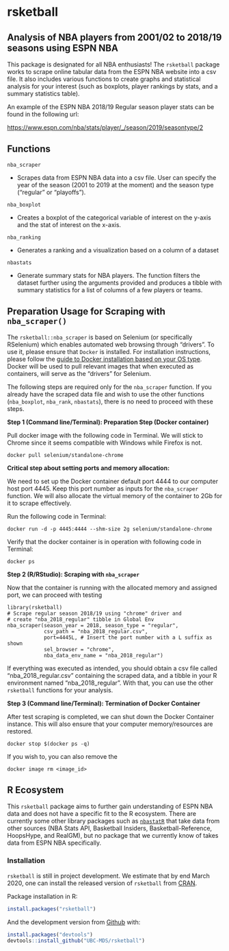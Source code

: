 <!-- README.md is generated from README.Rmd. Please edit that file -->
rsketball
=========

Analysis of NBA players from 2001/02 to 2018/19 seasons using ESPN NBA
----------------------------------------------------------------------

This package is designated for all NBA enthusiasts! The `rsketball`
package works to scrape online tabular data from the ESPN NBA website
into a csv file. It also includes various functions to create graphs and
statistical analysis for your interest (such as boxplots, player
rankings by stats, and a summary statistics table).

An example of the ESPN NBA 2018/19 Regular season player stats can be
found in the following url:

<a href="https://www.espn.com/nba/stats/player/_/season/2019/seasontype/2" class="uri">https://www.espn.com/nba/stats/player/_/season/2019/seasontype/2</a>

Functions
---------

`nba_scraper`

-   Scrapes data from ESPN NBA data into a csv file. User can specify
    the year of the season (2001 to 2019 at the moment) and the season
    type (“regular” or “playoffs”).

`nba_boxplot`

-   Creates a boxplot of the categorical variable of interest on the
    y-axis and the stat of interest on the x-axis.

`nba_ranking`

-   Generates a ranking and a visualization based on a column of a
    dataset

`nbastats`

-   Generate summary stats for NBA players. The function filters the
    dataset further using the arguments provided and produces a tibble
    with summary statistics for a list of columns of a few players or
    teams.

Preparation Usage for Scraping with `nba_scraper()`
---------------------------------------------------

The `rsketball::nba_scraper` is based on Selenium (or specifically
RSelenium) which enables automated web browsing through “drivers”. To
use it, please ensure that `Docker` is installed. For installation
instructions, please follow the [guide to Docker installation based on
your OS
type](https://ubc-mds.github.io/resources_pages/installation_instructions/).
Docker will be used to pull relevant images that when executed as
containers, will serve as the “drivers” for Selenium.

The following steps are required only for the `nba_scraper` function. If
you already have the scraped data file and wish to use the other
functions (`nba_boxplot`, `nba_rank`, `nbastats`), there is no need to
proceed with these steps.

**Step 1 (Command line/Terminal): Preparation Step (Docker container)**

Pull docker image with the following code in Terminal. We will stick to
Chrome since it seems compatible with Windows while Firefox is not.

    docker pull selenium/standalone-chrome

**Critical step about setting ports and memory allocation:**

We need to set up the Docker container default port 4444 to our computer
host port 4445. Keep this port number as inputs for the `nba_scraper`
function. We will also allocate the virtual memory of the container to
2Gb for it to scrape effectively.

Run the following code in Terminal:

    docker run -d -p 4445:4444 --shm-size 2g selenium/standalone-chrome

Verify that the docker container is in operation with following code in
Terminal:

    docker ps 

**Step 2 (R/RStudio): Scraping with `nba_scraper`**

Now that the container is running with the allocated memory and assigned
port, we can proceed with testing

    library(rsketball)
    # Scrape regular season 2018/19 using "chrome" driver and
    # create "nba_2018_regular" tibble in Global Env
    nba_scraper(season_year = 2018, season_type = "regular", 
                csv_path = "nba_2018_regular.csv",
                port=4445L, # Insert the port number with a L suffix as shown
                sel_browser = "chrome",
                nba_data_env_name = "nba_2018_regular")

If everything was executed as intended, you should obtain a csv file
called “nba\_2018\_regular.csv” containing the scraped data, and a
tibble in your R environment named “nba\_2018\_regular”. With that, you
can use the other `rsketball` functions for your analysis.

**Step 3 (Command line/Terminal): Termination of Docker Container**

After test scraping is completed, we can shut down the Docker Container
instance. This will also ensure that your computer memory/resources are
restored.

    docker stop $(docker ps -q)

If you wish to, you can also remove the

    docker image rm <image_id>

R Ecosystem
-----------

This `rsketball` package aims to further gain understanding of ESPN NBA
data and does not have a specific fit to the R ecosystem. There are
currently some other library packages such as
[`nbastatR`](https://www.rdocumentation.org/packages/nbastatR/versions/0.1.10131)
that take data from other sources (NBA Stats API, Basketball Insiders,
Basketball-Reference, HoopsHype, and RealGM), but no package that we
currently know of takes data from ESPN NBA specifically.

### Installation

`rsketball` is still in project development. We estimate that by end
March 2020, one can install the released version of `rsketball` from
[CRAN](https://cran.r-project.org/).

Package installation in R:

``` r
install.packages("rsketball")
```

And the development version from [Github](https://github.com/) with:

``` r
install.packages("devtools")
devtools::install_github("UBC-MDS/rsketball")
```
